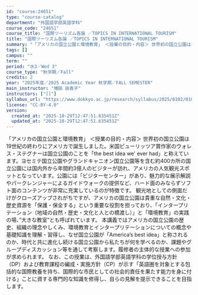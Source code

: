```yaml
---
id: "course:24651"
type: "course-catalog"
department: "外国語学部英語学科"
course_code: "24651"
course_title: "国際ツーリズム各論 ／TOPICS IN INTERNATIONAL TOURISM"
title: "国際ツーリズム各論 ／TOPICS IN INTERNATIONAL TOURISM"
summary: "「アメリカの国立公園と環境教育」 ＜授業の目的・内容＞ 世界初の国立公園は19世紀の終わりにアメリカで誕生しました。米国ピューリッツア賞作家のウォレス・ステグナーは国立公園のことを「the best idea we' ever had」と称…"
tags: []
campus: ""
term: ""
period: "水3／Wed 3"
course_type: "秋学期／Fall"
credits: 2
year: "2025年度／2025 Academic Year 秋学期／FALL SEMESTER"
main_instructor: "増田 由香子"
instructors: ["[]"]
syllabus_url: "https://www.dokkyo.ac.jp/research/syllabus/2025/0102/0102_24651_ja_JP.html"
license: "CC-BY-4.0"
version:
  created_at: "2025-10-29T12:47:51.635451Z"
  updated_at: "2025-10-29T12:47:51.635451Z"
---
```

「アメリカの国立公園と環境教育」 ＜授業の目的・内容＞ 世界初の国立公園は19世紀の終わりにアメリカで誕生しました。米国ピューリッツア賞作家のウォレス・ステグナーは国立公園のことを「the best idea we' ever had」と称えています。ヨセミテ国立公園やグランドキャニオン国立公園等を含む約400カ所の国立公園には国内外から年間約3億人のビジターが訪れ、アメリカの人気観光スポットとなっています。公園には「ビジターセンター」があり、魅力的な展示解説やパークレンジャーによるガイドウォークの提供など、ハード面のみならずソフト面のコンテンツが非常に充実しているのが特徴です。 観光地としての側面だけがクローズアップされがちですが、アメリカの国立公園は貴重な自然・文化・歴史資源を「保護・保全する」という重要な役割を担っており、「インタープリテーション（地域の自然・歴史・文化と人との橋渡し）」と「環境教育」の実践の場、”大きな教室”とも呼ばれています。 本講義ではアメリカの国立公園の歴史、組織の理念やしくみ、環境教育とインタープリテーションについての概念や基礎知識を理解・習得し、なぜ国立公園が「America’s best idea」と称されるのか、時代と共に進化し続ける国立公園から私たちが何を学べるのか、課題やグループディスカッション等を通して考察します。履修者の主体的な授業への参加が求められます。 なお、この授業は、外国語学部英語学科の学位授与方針（DP）および教育課程の編成・実施方針（CP）が示す「英語圏を対象とする包括的な国際教養を持ち、国際的な市民としての社会的責任を果たす能力を身に付ける」ことに資する専門的な知識を修得し、自らの見解を提示できることを目指します。
